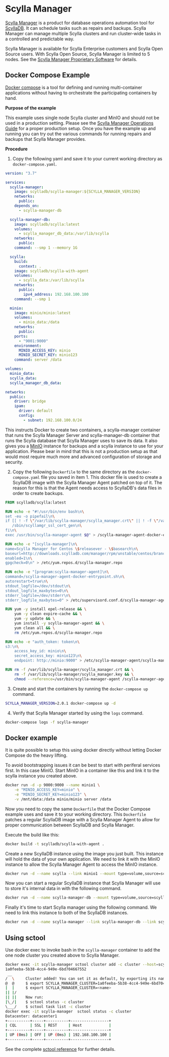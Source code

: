 # Scylla Manager

[Scylla Manager](https://docs.scylladb.com/operating-scylla/manager/) is a product for database operations automation tool for [ScyllaDB](https://www.scylladb.com/).
It can schedule tasks such as repairs and backups. Scylla Manager can manage multiple Scylla clusters and run cluster-wide tasks in a controlled and predictable way.

Scylla Manager is available for Scylla Enterprise customers and Scylla Open Source users.
With Scylla Open Source, Scylla Manager is limited to 5 nodes.
See the [Scylla Manager Proprietary Software](https://www.scylladb.com/scylla-manager-software-license-agreement) for details.

## Docker Compose Example
[Docker compose](https://docs.docker.com/compose/) is a tool for defining and running multi-container applications without having to orchestrate the participating containers by hand.

__Purpose of the example__

This example uses single node Scylla cluster and MinIO and should not be used in a production setting.
Please see the [Scylla Manager Operations Guide](https://docs.scylladb.com/operating-scylla/manager/) for a proper production setup.
Once you have the example up and running you can try out the various commands for running repairs and backups that Scylla Manager provides.

__Procedure__

1. Copy the following yaml and save it to your current working directory as `docker-compose.yaml`.
```yaml
version: "3.7"

services:
  scylla-manager:
    image: scylladb/scylla-manager:${SCYLLA_MANAGER_VERSION}
    networks:
      public:
    depends_on:
      - scylla-manager-db

  scylla-manager-db:
    image: scylladb/scylla:latest
    volumes:
      - scylla_manager_db_data:/var/lib/scylla
    networks:
      public:
    command: --smp 1 --memory 1G

  scylla:
    build:
      context: .
    image: scylladb/scylla-with-agent
    volumes:
      - scylla_data:/var/lib/scylla
    networks:
      public:
        ipv4_address: 192.168.100.100
    command: --smp 1

  minio:
    image: minio/minio:latest
    volumes:
      - minio_data:/data
    networks:
      public:
    ports:
      - "9001:9000"
    environment:
      MINIO_ACCESS_KEY: minio
      MINIO_SECRET_KEY: minio123
    command: server /data

volumes:
  minio_data:
  scylla_data:
  scylla_manager_db_data:

networks:
  public:
    driver: bridge
    ipam:
      driver: default
      config:
        - subnet: 192.168.100.0/24
```

This instructs Docker to create two containers, a scylla-manager container that runs the Scylla Manager Server and scylla-manager-db container that runs the Scylla database that Scylla Manager uses to save its data.
It also gives you a [MinIO](https://min.io/) instance for backups and a scylla instance to use for your application.
Please bear in mind that this is not a production setup as that would most require much more and advanced configuration of storage and security.

2. Copy the following `Dockerfile` to the same directory as the `docker-compose.yaml` file you saved in item 1.
This docker file is used to create a ScyllaDB image with the Scylla Manager Agent patched on top of it.
The reason for this is that the Agent needs access to ScyllaDB's data files in order to create backups.
```Dockerfile
FROM scylladb/scylla:latest

RUN echo -e "#!/usr/bin/env bash\n\
set -eu -o pipefail\n\
if [[ ! -f \"/var/lib/scylla-manager/scylla_manager.crt\" || ! -f \"/var/lib/scylla-manager/scylla_manager.key\" ]]; then\n\
   /sbin/scyllamgr_ssl_cert_gen\n\
fi\n\
exec /usr/bin/scylla-manager-agent $@" > /scylla-manager-agent-docker-entrypoint.sh

RUN echo -e "[scylla-manager]\n\
name=Scylla Manager for Centos \$releasever - \$basearch\n\
baseurl=http://downloads.scylladb.com/manager/rpm/unstable/centos/branch-2.0/latest/scylla-manager/\7/\$basearch/\n\
enabled=1\n\
gpgcheck=0\n" > /etc/yum.repos.d/scylla-manager.repo

RUN echo -e "[program:scylla-manager-agent]\n\
command=/scylla-manager-agent-docker-entrypoint.sh\n\
autorestart=true\n\
stdout_logfile=/dev/stdout\n\
stdout_logfile_maxbytes=0\n\
stderr_logfile=/dev/stderr\n\
stderr_logfile_maxbytes=0" > /etc/supervisord.conf.d/scylla-manager-agent.conf

RUN yum -y install epel-release && \
    yum -y clean expire-cache && \
    yum -y update && \
    yum install -y scylla-manager-agent && \
    yum clean all && \
    rm /etc/yum.repos.d/scylla-manager.repo

RUN echo -e "auth_token: token\n\
s3:\n\
    access_key_id: minio\n\
    secret_access_key: minio123\n\
    endpoint: http://minio:9000" > /etc/scylla-manager-agent/scylla-manager-agent.yaml

RUN rm -f /var/lib/scylla-manager/scylla_manager.crt && \
    rm -f /var/lib/scylla-manager/scylla_manager.key && \
    chmod --reference=/usr/bin/scylla-manager-agent /scylla-manager-agent-docker-entrypoint.sh
```

3. Create and start the containers by running the `docker-compose up` command.
```bash
SCYLLA_MANAGER_VERSION=2.0.1 docker-compose up -d
```

4. Verify that Scylla Manager started by using the `logs` command.
```bash
docker-compose logs -f scylla-manager
```

## Docker example

It is quite possible to setup this using docker directly without letting Docker Compose do the heavy lifting.

To avoid bootstrapping issues it can be best to start with periferal services first. In this case MinIO.
Start MinIO in a container like this and link it to the scylla instance you created above.
```bash
docker run -d -p 9000:9000 --name minio1 \
    -e "MINIO_ACCESS_KEY=minio" \
    -e "MINIO_SECRET_KEY=minio123" \
    -v /mnt/data:/data minio/minio server /data
```

Now you need to copy the same `Dockerfile` that the Docker Compose example uses and save it to your working directory.
This `Dockerfile` patches a regular ScyllaDB image with a Scylla Manager Agent to allow for proper communication between ScyllaDB and Scylla Manager.

Execute the build like this:
```bash
docker build -t scylladb/scylla-with-agent .
```

Create a new ScyllaDB instance using the image you just built. This instance will hold the data of your own application.
We need to link it with the MinIO instance to allow the Scylla Manager Agent to access the MinIO instance.
```bash
docker run -d --name scylla --link minio1 --mount type=volume,source=scylla_db_data,target=/var/lib/scylla scylladb/scylla-with-agent --smp 1 --memory=1G
```

Now you can start a regular ScyllaDB instance that Scylla Manager will use to store it's internal data in with the following command.
```bash
docker run -d --name scylla-manager-db --mount type=volume,source=scylla_manager_db_data,target=/var/lib/scylla scylladb/scylla --smp 1 --memory=1G
```

Finally it's time to start Scylla manager using the following command. We need to link this instance to both of the ScyllaDB instances.
```bash
docker run -d --name scylla-manager --link scylla-manager-db --link scylla scylladb/scylla-manager:2.0.1
```

## Using sctool

Use docker exec to invoke bash in the `scylla-manager` container to add the one node cluster you created above to Scylla Manager.
```bash
docker exec -it scylla-manager sctool cluster add -c cluster --host=scylla --auth-token=token
1a0feeba-5b38-4cc4-949e-6bd704667552
 __  
/  \     Cluster added! You can set it as default, by exporting its name or ID as env variable:
@  @     $ export SCYLLA_MANAGER_CLUSTER=1a0feeba-5b38-4cc4-949e-6bd704667552
|  |     $ export SCYLLA_MANAGER_CLUSTER=<name>
|| |/    
|| ||    Now run:
|\_/|    $ sctool status -c cluster
\___/    $ sctool task list -c cluster
docker exec -it scylla-manager  sctool status -c cluster
Datacenter: datacenter1
+----------+-----+----------+-----------------+
| CQL      | SSL | REST     | Host            |
+----------+-----+----------+-----------------+
| UP (0ms) | OFF | UP (0ms) | 192.168.100.100 |
+----------+-----+----------+-----------------+
```

See the complete [sctool reference](https://docs.scylladb.com/operating-scylla/manager/2.0/sctool/) for further details.